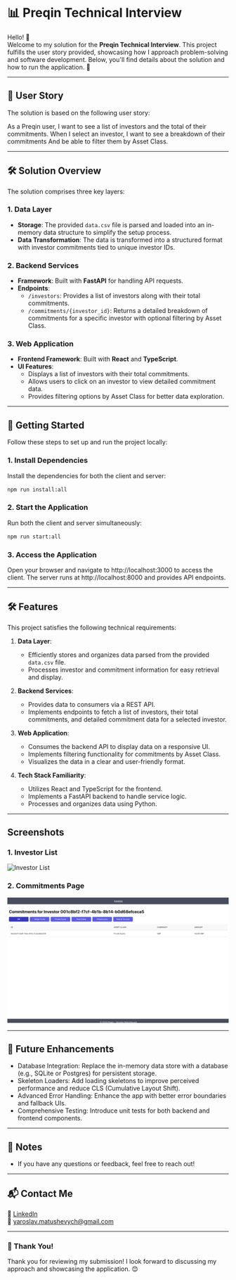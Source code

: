 # 📊 Preqin Technical Interview

Hello! 👋  
Welcome to my solution for the **Preqin Technical Interview**. This project fulfills the user story provided, showcasing how I approach problem-solving and software development. Below, you'll find details about the solution and how to run the application. 🚀

---

## 📝 User Story

The solution is based on the following user story:

As a Preqin user, I want to see a list of investors and the total of their commitments. When I select an investor, I want to see a breakdown of their commitments And be able to filter them by Asset Class.

---

## 🛠 Solution Overview

The solution comprises three key layers:

### 1. **Data Layer**
- **Storage**: The provided `data.csv` file is parsed and loaded into an in-memory data structure to simplify the setup process.
- **Data Transformation**: The data is transformed into a structured format with investor commitments tied to unique investor IDs.

### 2. **Backend Services**
- **Framework**: Built with **FastAPI** for handling API requests.
- **Endpoints**:
  - `/investors`: Provides a list of investors along with their total commitments.
  - `/commitments/{investor_id}`: Returns a detailed breakdown of commitments for a specific investor with optional filtering by Asset Class.

### 3. **Web Application**
- **Frontend Framework**: Built with **React** and **TypeScript**.
- **UI Features**:
  - Displays a list of investors with their total commitments.
  - Allows users to click on an investor to view detailed commitment data.
  - Provides filtering options by Asset Class for better data exploration.

---

## 🚀 Getting Started

Follow these steps to set up and run the project locally:

### 1. Install Dependencies
Install the dependencies for both the client and server:
```bash
npm run install:all
```

### 2. Start the Application
Run both the client and server simultaneously:

```bash
npm run start:all
```

### 3. Access the Application
Open your browser and navigate to http://localhost:3000 to access the client.
The server runs at http://localhost:8000 and provides API endpoints.

---

## 🛠 Features

This project satisfies the following technical requirements:

1. **Data Layer**:
   - Efficiently stores and organizes data parsed from the provided `data.csv` file.
   - Processes investor and commitment information for easy retrieval and display.

2. **Backend Services**:
   - Provides data to consumers via a REST API.
   - Implements endpoints to fetch a list of investors, their total commitments, and detailed commitment data for a selected investor.

3. **Web Application**:
   - Consumes the backend API to display data on a responsive UI.
   - Implements filtering functionality for commitments by Asset Class.
   - Visualizes the data in a clear and user-friendly format.

4. **Tech Stack Familiarity**:
   - Utilizes React and TypeScript for the frontend.
   - Implements a FastAPI backend to handle service logic.
   - Processes and organizes data using Python.

---

## Screenshots

### 1. Investor List
![Investor List](investor-page.png)

### 2. Commitments Page
![Commitments Page](commitments-page.png)

---

## 🔧 Future Enhancements
- Database Integration: Replace the in-memory data store with a database (e.g., SQLite or Postgres) for persistent storage.
- Skeleton Loaders: Add loading skeletons to improve perceived performance and reduce CLS (Cumulative Layout Shift).
- Advanced Error Handling: Enhance the app with better error boundaries and fallback UIs.
- Comprehensive Testing: Introduce unit tests for both backend and frontend components.

---

## 📝 Notes

- If you have any questions or feedback, feel free to reach out!

---

## 📬 Contact Me

💼 [LinkedIn](https://www.linkedin.com/in/yaroslav-matushevych)  
📧 yaroslav.matushevych@gmail.com  

---

### 🙌 Thank You!
Thank you for reviewing my submission! I look forward to discussing my approach and showcasing the application. 😊